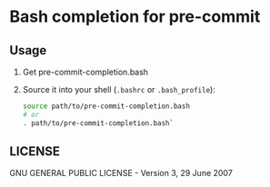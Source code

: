 # Bash completion for pre-commit

## Usage

1. Get pre-commit-completion.bash
2. Source it into your shell (`.bashrc` or `.bash_profile`):

   ```bash
   source path/to/pre-commit-completion.bash
   # or
   . path/to/pre-commit-completion.bash`
   ```

## LICENSE

GNU GENERAL PUBLIC LICENSE - Version 3, 29 June 2007
